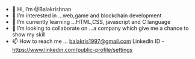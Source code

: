 - 👋 Hi, I’m @Balakrishnan
- 👀 I’m interested in ...web,game and blockchain development
- 🌱 I’m currently learning ...HTML,CSS, javascript and C language
- 💞️ I’m looking to collaborate on ...a company which give me a chance to show my skill
- 📫 How to reach me ... balakris1997@gmail.com
LinkedIn ID -https://www.linkedin.com/public-profile/settings

<!---
Balakris1997/Balakris1997 is a ✨ special ✨ repository because its `README.md` (this file) appears on your GitHub profile.
You can click the Preview link to take a look at your changes.
--->
